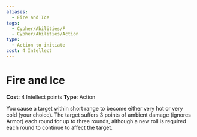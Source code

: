 ```yaml
---
aliases:
  - Fire and Ice
tags:
  - Cypher/Abilities/F
  - Cypher/Abilities/Action
type:
  - Action to initiate
cost: 4 Intellect
---
```


# Fire and Ice

**Cost**: 4 Intellect points
**Type**: Action

You cause a target within short range to become either very hot or very cold (your choice). The target suffers 3 points of ambient damage (ignores Armor) each round for up to three rounds, although a new roll is required each round to continue to affect the target.
